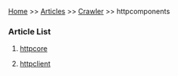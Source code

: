 [Home](../../../index.md) >> [Articles](../../index.md) >> [Crawler](../index.md) >> httpcomponents

### Article List

1. [httpcore](httpcore.md)

2. [httpclient](httpclient.md)
